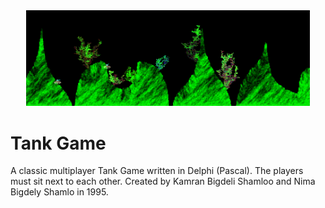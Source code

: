 <div align="center">
  <img src="/snapshot.png" width="90%">
</div>

# Tank Game
A classic multiplayer Tank Game written in Delphi (Pascal). The players must sit next to each other. Created by Kamran Bigdeli Shamloo and Nima Bigdely Shamlo in 1995.
